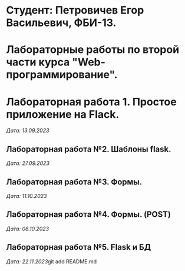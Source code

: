 # Студент: Петровичев Егор Васильевич, ФБИ-13.

# Лабораторные работы по второй части курса "Web-программирование".

# Лабораторная работа 1. Простое приложение на Flack.

*Дата: 13.09.2023*

## Лабораторная работа №2. Шаблоны flask.

*Дата: 27.09.2023*

## Лабораторная работа №3. Формы.

*Дата: 11.10.2023*

## Лабораторная работа №4. Формы. (POST)

*Дата: 08.10.2023*

## Лабораторная работа №5. Flask и БД

*Дата: 22.11.2023*git add README.md